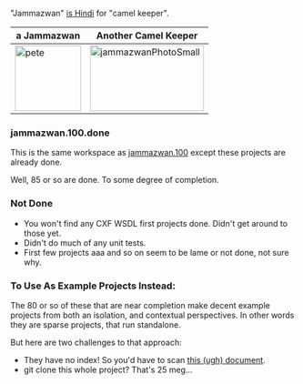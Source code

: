 "Jammazwan" [is Hindi](href="https://books.google.com/books?id=_kWROaer5UsC&amp;pg=PA1138&amp;lpg=PA1138&amp;dq=jammazwan+camel+keeper+hindi&amp;source=bl&amp;ots=7FaF5BXK_F&amp;sig=Cg-U5ORP3dHrFycaCFvo34GdpZ0&amp;hl=en&amp;sa=X&amp;ved=0ahUKEwj8v4OV3YbNAhVjpIMKHSYUB_oQ6AEIHDAA#v=onepage&amp;q=jammazwan%20camel%20keeper%20hindi&amp;f=false) for "camel keeper".

|a Jammazwan|Another Camel Keeper|
| --- | --- |
|<img class="style-svg" src="https://betterologist.net/wp-content/uploads/2016/05/pete-300x297.jpg" alt="pete" width="116" height="115" />|<img class="style-svg" src="https://betterologist.net/wp-content/uploads/2016/05/jammazwanPhotoSmall.png" alt="jammazwanPhotoSmall" width="200" height="116" />|

### jammazwan.100.done

This is the same workspace as [jammazwan.100]() except these projects are already done.

Well, 85 or so are done. To some degree of completion.

### Not Done

 * You won't find any CXF WSDL first projects done. Didn't get around to those yet.
 * Didn't do much of any unit tests.
 * First few projects aaa and so on seem to be lame or not done, not sure why.

### To Use As Example Projects Instead:

The 80 or so of these that are near completion make decent example projects from both an isolation, and contextual perspectives. In other words they are sparse projects, that run standalone.

But here are two challenges to that approach: 

 * They have no index! So you'd have to scan [this (ugh) document](https://github.com/jammazwan/jammazwan.100.done/blob/master/jammazwanBatch100.txt).
 * git clone this whole project? That's 25 meg... 


